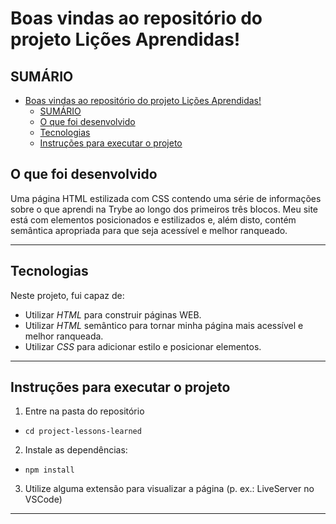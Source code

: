 # Boas vindas ao repositório do projeto Lições Aprendidas!

## SUMÁRIO

- [Boas vindas ao repositório do projeto Lições Aprendidas!](#boas-vindas-ao-repositório-do-projeto-lições-aprendidas)
  - [SUMÁRIO](#sumário)
  - [O que foi desenvolvido](#o-que-foi-desenvolvido)
  - [Tecnologias](#tecnologias)
  - [Instruções para executar o projeto](#instruções-para-executar-o-projeto)

## O que foi desenvolvido

Uma página HTML estilizada com CSS contendo uma série de informações sobre o que aprendi na Trybe ao longo dos primeiros três blocos. Meu site está com elementos posicionados e estilizados e, além disto, contém semântica apropriada para que seja acessível e melhor ranqueado.

---

## Tecnologias

Neste projeto, fui capaz de:

* Utilizar _HTML_ para construir páginas WEB.
* Utilizar _HTML_ semântico para tornar minha página mais acessível e melhor ranqueada.
* Utilizar _CSS_ para adicionar estilo e posicionar elementos.

---

## Instruções para executar o projeto

1. Entre na pasta do repositório
  * `cd project-lessons-learned`

2. Instale as dependências:
  * `npm install`

3. Utilize alguma extensão para visualizar a página (p. ex.: LiveServer no VSCode)

---
